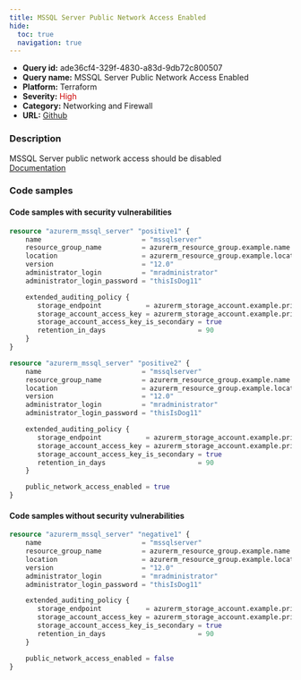```yaml
---
title: MSSQL Server Public Network Access Enabled
hide:
  toc: true
  navigation: true
---
```


<style>
  .highlight .hll {
    background-color: #ff171742;
  }
  .md-content {
    max-width: 1100px;
    margin: 0 auto;
  }
</style>

-   **Query id:** ade36cf4-329f-4830-a83d-9db72c800507
-   **Query name:** MSSQL Server Public Network Access Enabled
-   **Platform:** Terraform
-   **Severity:** <span style="color:#C00">High</span>
-   **Category:** Networking and Firewall
-   **URL:** [Github](https://github.com/Checkmarx/kics/tree/master/assets/queries/terraform/azure/mssql_server_public_network_access_enabled)

### Description
MSSQL Server public network access should be disabled<br>
[Documentation](https://registry.terraform.io/providers/hashicorp/azurerm/latest/docs/resources/mssql_server#public_network_access_enabled)

### Code samples
#### Code samples with security vulnerabilities
```tf title="Positive test num. 1 - tf file" hl_lines="1"
resource "azurerm_mssql_server" "positive1" {
    name                         = "mssqlserver"
    resource_group_name          = azurerm_resource_group.example.name
    location                     = azurerm_resource_group.example.location
    version                      = "12.0"
    administrator_login          = "mradministrator"
    administrator_login_password = "thisIsDog11"

    extended_auditing_policy {
       storage_endpoint           = azurerm_storage_account.example.primary_blob_endpoint
       storage_account_access_key = azurerm_storage_account.example.primary_access_key
       storage_account_access_key_is_secondary = true
       retention_in_days                       = 90
    }
}

```
```tf title="Positive test num. 2 - tf file" hl_lines="16"
resource "azurerm_mssql_server" "positive2" {
    name                         = "mssqlserver"
    resource_group_name          = azurerm_resource_group.example.name
    location                     = azurerm_resource_group.example.location
    version                      = "12.0"
    administrator_login          = "mradministrator"
    administrator_login_password = "thisIsDog11"

    extended_auditing_policy {
       storage_endpoint           = azurerm_storage_account.example.primary_blob_endpoint
       storage_account_access_key = azurerm_storage_account.example.primary_access_key
       storage_account_access_key_is_secondary = true
       retention_in_days                       = 90
    }

    public_network_access_enabled = true
}

```


#### Code samples without security vulnerabilities
```tf title="Negative test num. 1 - tf file"
resource "azurerm_mssql_server" "negative1" {
    name                         = "mssqlserver"
    resource_group_name          = azurerm_resource_group.example.name
    location                     = azurerm_resource_group.example.location
    version                      = "12.0"
    administrator_login          = "mradministrator"
    administrator_login_password = "thisIsDog11"

    extended_auditing_policy {
       storage_endpoint           = azurerm_storage_account.example.primary_blob_endpoint
       storage_account_access_key = azurerm_storage_account.example.primary_access_key
       storage_account_access_key_is_secondary = true
       retention_in_days                       = 90
    }

    public_network_access_enabled = false
}

```
